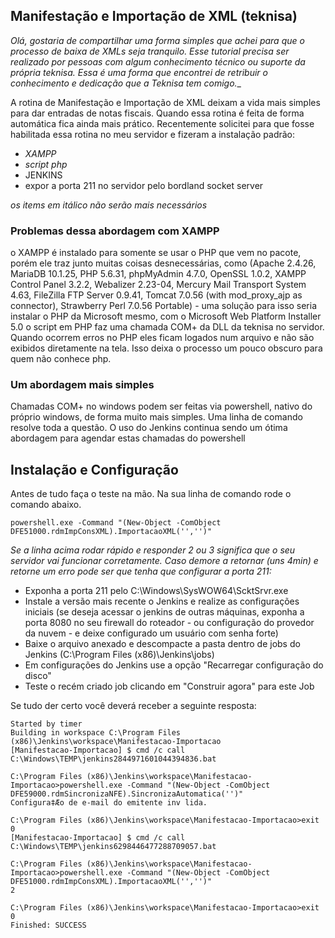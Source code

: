 ## Manifestação e Importação de XML (teknisa)

_Olá, gostaria de compartilhar uma forma simples que achei para que o processo de baixa de XMLs seja tranquilo. Esse tutorial precisa ser realizado por pessoas com algum conhecimento técnico ou  suporte da própria teknisa. Essa é uma forma que encontrei de retribuir o conhecimento e dedicação que a Teknisa tem comigo.__

A rotina de Manifestação e Importação de XML deixam a vida mais simples para dar entradas de notas fiscais. Quando essa rotina é feita de forma automática fica ainda mais prático. Recentemente solicitei para que fosse habilitada essa rotina no meu servidor e fizeram a instalação padrão:

- _XAMPP_
- _script php_
- JENKINS
- expor a porta 211 no servidor pelo bordland socket server

_os items em itálico não serão mais necessários_

### Problemas dessa abordagem com XAMPP

o XAMPP é instalado para somente se usar o PHP que vem no pacote, porém ele traz junto muitas coisas desnecessárias, como (Apache 2.4.26, MariaDB 10.1.25, PHP 5.6.31, phpMyAdmin 4.7.0, OpenSSL 1.0.2, XAMPP Control Panel 3.2.2, Webalizer 2.23-04, Mercury Mail Transport System 4.63, FileZilla FTP Server 0.9.41, Tomcat 7.0.56 (with mod_proxy_ajp as connector), Strawberry Perl 7.0.56 Portable) - uma solução para isso seria instalar o PHP da Microsoft mesmo, com o Microsoft Web Platform Installer 5.0
o script em PHP faz uma chamada COM+ da DLL da teknisa no servidor. Quando ocorrem erros no PHP eles ficam logados num arquivo e não são exibidos diretamente na tela. Isso deixa o processo um pouco obscuro para quem não conhece php.


### Um abordagem mais simples

Chamadas COM+ no windows podem ser feitas via powershell, nativo do próprio windows, de forma muito mais simples. Uma linha de comando resolve toda a questão.
O uso do Jenkins continua sendo um ótima abordagem para agendar estas chamadas do powershell


## Instalação e Configuração

Antes de tudo faça o teste na mão. Na sua linha de comando rode o comando abaixo.

```
powershell.exe -Command "(New-Object -ComObject DFE51000.rdmImpConsXML).ImportacaoXML('','')"
```

_Se a linha acima rodar rápido e responder 2 ou 3 significa que o seu servidor vai funcionar corretamente. Caso demore a retornar (uns 4min) e retorne um erro pode ser que tenha que configurar a porta 211:_

- Exponha a porta 211 pelo C:\Windows\SysWOW64\ScktSrvr.exe
- Instale a versão mais recente o Jenkins e realize as configurações iniciais (se deseja acessar o jenkins de outras máquinas, exponha a porta 8080 no seu firewall do roteador - ou configuração do provedor da nuvem - e deixe configurado um usuário com senha forte)
- Baixe o arquivo anexado e descompacte a pasta dentro de jobs do Jenkins (C:\Program Files (x86)\Jenkins\jobs)
- Em configurações do Jenkins use a opção "Recarregar configuração do disco"
- Teste o recém criado job clicando em "Construir agora" para este Job

Se tudo der certo você deverá receber a seguinte resposta:

```
Started by timer
Building in workspace C:\Program Files (x86)\Jenkins\workspace\Manifestacao-Importacao
[Manifestacao-Importacao] $ cmd /c call C:\Windows\TEMP\jenkins2844971601044394836.bat

C:\Program Files (x86)\Jenkins\workspace\Manifestacao-Importacao>powershell.exe -Command "(New-Object -ComObject DFE59000.rdmSincronizaNFE).SincronizaAutomatica('')" 
Configura‡Æo de e-mail do emitente inv lida.

C:\Program Files (x86)\Jenkins\workspace\Manifestacao-Importacao>exit 0 
[Manifestacao-Importacao] $ cmd /c call C:\Windows\TEMP\jenkins6298446477288709057.bat

C:\Program Files (x86)\Jenkins\workspace\Manifestacao-Importacao>powershell.exe -Command "(New-Object -ComObject DFE51000.rdmImpConsXML).ImportacaoXML('','')" 
2

C:\Program Files (x86)\Jenkins\workspace\Manifestacao-Importacao>exit 0 
Finished: SUCCESS
```
